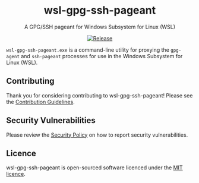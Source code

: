 <div align="center">

# wsl-gpg-ssh-pageant

A GPG/SSH pageant for Windows Subsystem for Linux (WSL)

[![Release](https://img.shields.io/github/v/release/axieum/wsl-gpg-ssh-pageant?style=for-the-badge&include_prereleases&sort=semver)][releases]

</div>

`wsl-gpg-ssh-pageant.exe` is a command-line utility for proxying the
`gpg-agent` and `ssh-pageant` processes for use in the Windows Subsystem for
Linux (WSL).

## Contributing

Thank you for considering contributing to wsl-gpg-ssh-pageant! Please see the
[Contribution Guidelines][contributing].

## Security Vulnerabilities

Please review the [Security Policy][security] on how to report security
vulnerabilities.

## Licence

wsl-gpg-ssh-pageant is open-sourced software licenced under the
[MIT licence][licence].

[contributing]: .github/CONTRIBUTING.md
[licence]: https://opensource.org/licenses/MIT
[releases]: https://github.com/axieum/wsl-gpg-ssh-pageant/releases
[security]: .github/SECURITY.md
